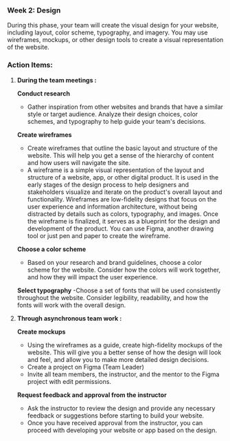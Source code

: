 ### Week 2: Design

During this phase, your team will create the visual design for your website, including layout, color scheme, typography, and imagery. You may use wireframes, mockups, or other design tools to create a visual representation of the website.

### **Action Items:**

1. **During the team meetings :** 
    
    **Conduct research**
    - Gather inspiration from other websites and brands that have a similar style or target audience. Analyze their design choices, color schemes, and typography to help guide your team's decisions.
    
    **Create wireframes**
    - Create wireframes that outline the basic layout and structure of the website. This will help you get a sense of the hierarchy of content and how users will navigate the site.
    - A wireframe is a simple visual representation of the layout and structure of a website, app, or other digital product. It is used in the early stages of the design process to help designers and stakeholders visualize and iterate on the product's overall layout and functionality. Wireframes are low-fidelity designs that focus on the user experience and information architecture, without being distracted by details such as colors, typography, and images. Once the wireframe is finalized, it serves as a blueprint for the design and development of the product. You can use Figma, another drawing tool or just pen and paper to create the wireframe.
    
    **Choose a color scheme**
    - Based on your research and brand guidelines, choose a color scheme for the website. Consider how the colors will work together, and how they will impact the user experience.
    
    **Select typography**
    -Choose a set of fonts that will be used consistently throughout the website. Consider legibility, readability, and how the fonts will work with the overall design.
    
2. **Through asynchronous team work :**  
    
    **Create mockups**
    - Using the wireframes as a guide, create high-fidelity mockups of the website. This will give you a better sense of how the design will look and feel, and allow you to make more detailed design decisions.
    - Create a project on Figma (Team Leader)
    - Invite all team members, the instructor, and the mentor to the Figma project with edit permissions.
    
    **Request feedback and approval from the instructor**
    - Ask the instructor to review the design and provide any necessary feedback or suggestions before starting to build your website.
    - Once you have received approval from the instructor, you can proceed with developing your website or app based on the design.